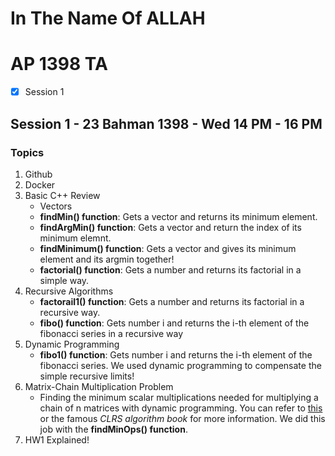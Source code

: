 #  In The Name Of ALLAH
#  AP 1398 TA 
- [x] Session 1

##  Session 1 - 23 Bahman 1398 - Wed 14 PM - 16 PM
### Topics

1. Github 
1. Docker
1. Basic C++ Review
   * Vectors
   *  **findMin() function**: Gets a vector and returns its minimum element.
   *  **findArgMin() function**: Gets a vector and return the index of its minimum elemnt.
   *  **findMinimum() function**: Gets a vector and gives its minimum element and its argmin together!
   *  **factorial() function**: Gets a number and returns its factorial in a simple way.
1. Recursive Algorithms
   *  **factorail1() function**: Gets a number and returns its factorial in a recursive way.
   *  **fibo() function**:  Gets number i and returns the i-th element of the fibonacci series in a recursive way
1. Dynamic Programming
   *  **fibo1() function**:  Gets number i and returns the i-th element of the fibonacci series. We used dynamic programming to compensate the simple recursive limits!
1. Matrix-Chain Multiplication Problem
   * Finding the minimum scalar multiplications needed for multiplying a chain of n matrices with dynamic programming. You can refer to
[this](http://www.personal.kent.edu/~rmuhamma/Algorithms/MyAlgorithms/Dynamic/chainMatrixMult.htm) or the famous *CLRS algorithm book* for more information. We did this job with the **findMinOps() function**.
1. HW1 Explained!
